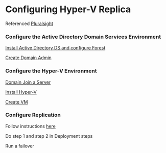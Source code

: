 # Configuring Hyper-V Replica
Referenced [Pluralsight](https://github.com/linuxacademy/az-801-configuring-windows-server-hybrid-advanced-services/tree/main/lab-configuring-hyper-v-replicas) 

### Configure the Active Directory Domain Services Environment

[Install Active Directory DS and configure Forest](./hyperv_replica/01_installadds.ps1)  

[Create Domain Admin](./hyperv_replica/02_domainadmin.ps1)

### Configure the Hyper-V Environment

[Domain Join a Server](./hyperv_replica/03_domainjoin.ps1)

[Install Hyper-V](./hyperv_replica/04_installhyperv.ps1)

[Create VM](./hyperv_replica/05_createvm.ps1)

### Configure Replication

Follow instructions [here](https://learn.microsoft.com/en-us/windows-server/virtualization/hyper-v/manage/set-up-hyper-v-replica)

Do step 1 and step 2 in Deployment steps

Run a failover
